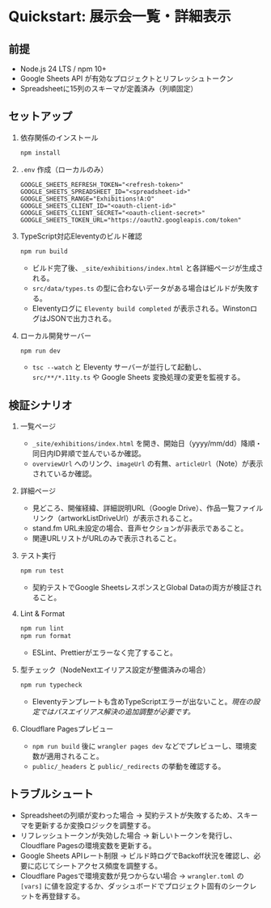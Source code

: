 # Quickstart: 展示会一覧・詳細表示

## 前提

- Node.js 24 LTS / npm 10+
- Google Sheets API が有効なプロジェクトとリフレッシュトークン
- Spreadsheetに15列のスキーマが定義済み（列順固定）

## セットアップ

1. 依存関係のインストール
   ```bash
   npm install
   ```
2. `.env` 作成（ローカルのみ）
   ```dotenv
   GOOGLE_SHEETS_REFRESH_TOKEN="<refresh-token>"
   GOOGLE_SHEETS_SPREADSHEET_ID="<spreadsheet-id>"
   GOOGLE_SHEETS_RANGE="Exhibitions!A:O"
   GOOGLE_SHEETS_CLIENT_ID="<oauth-client-id>"
   GOOGLE_SHEETS_CLIENT_SECRET="<oauth-client-secret>"
   GOOGLE_SHEETS_TOKEN_URL="https://oauth2.googleapis.com/token"
   ```
3. TypeScript対応Eleventyのビルド確認

   ```bash
   npm run build
   ```

   - ビルド完了後、`_site/exhibitions/index.html` と各詳細ページが生成される。
   - `src/data/types.ts` の型に合わないデータがある場合はビルドが失敗する。
   - Eleventyログに `Eleventy build completed` が表示される。WinstonログはJSONで出力される。

4. ローカル開発サーバー

   ```bash
   npm run dev
   ```

   - `tsc --watch` と Eleventy サーバーが並行して起動し、`src/**/*.11ty.ts` や Google Sheets 変換処理の変更を監視する。

## 検証シナリオ

1. 一覧ページ
   - `_site/exhibitions/index.html` を開き、開始日（yyyy/mm/dd）降順・同日内ID昇順で並んでいるか確認。
   - `overviewUrl` へのリンク、`imageUrl` の有無、`articleUrl`（Note）が表示されているか確認。
2. 詳細ページ
   - 見どころ、開催経緯、詳細説明URL（Google Drive）、作品一覧ファイルリンク（artworkListDriveUrl）が表示されること。
   - stand.fm URL未設定の場合、音声セクションが非表示であること。
   - 関連URLリストがURLのみで表示されること。
3. テスト実行

   ```bash
   npm run test
   ```

   - 契約テストでGoogle SheetsレスポンスとGlobal Dataの両方が検証されること。

4. Lint & Format

   ```bash
   npm run lint
   npm run format
   ```

   - ESLint、Prettierがエラーなく完了すること。

5. 型チェック（NodeNextエイリアス設定が整備済みの場合）

   ```bash
   npm run typecheck
   ```

   - Eleventyテンプレートも含めTypeScriptエラーが出ないこと。_現在の設定ではパスエイリアス解決の追加調整が必要です。_

6. Cloudflare Pagesプレビュー
   - `npm run build` 後に `wrangler pages dev` などでプレビューし、環境変数が適用されること。
   - `public/_headers` と `public/_redirects` の挙動を確認する。

## トラブルシュート

- Spreadsheetの列順が変わった場合 → 契約テストが失敗するため、スキーマを更新するか変換ロジックを調整する。
- リフレッシュトークンが失効した場合 → 新しいトークンを発行し、Cloudflare Pagesの環境変数を更新する。
- Google Sheets APIレート制限 → ビルド時ログでBackoff状況を確認し、必要に応じてシートアクセス頻度を調整する。
- Cloudflare Pagesで環境変数が見つからない場合 → `wrangler.toml` の `[vars]` に値を設定するか、ダッシュボードでプロジェクト固有のシークレットを再登録する。

